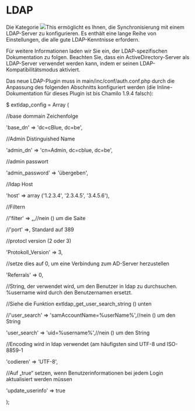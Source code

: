 # LDAP

Die Kategorie ![](../../../.gitbook/assets/graficos14%20%285%29.png)This ermöglicht es Ihnen, die Synchronisierung mit einem LDAP-Server zu konfigurieren. Es enthält eine lange Reihe von Einstellungen, die alle gute LDAP-Kenntnisse erfordern.

Für weitere Informationen laden wir Sie ein, der LDAP-spezifischen Dokumentation zu folgen. Beachten Sie, dass ein ActiveDirectory-Server als LDAP-Server verwendet werden kann, indem er seinen LDAP-Kompatibilitätsmodus aktiviert.

Das neue LDAP-Plugin muss in main/inc/conf/auth.conf.php durch die Anpassung des folgenden Abschnitts konfiguriert werden \(die Inline-Dokumentation für dieses Plugin ist bis Chamilo 1.9.4 falsch\):

$ extldap\_config = Array \(

//base dommain Zeichenfolge

'base\_dn' =&gt; 'dc=cBlue, dc=be',

//Admin Distinguished Name

'admin\_dn' =&gt; 'cn=Admin, dc=cblue, dc=be',

//admin passwort

'admin\_password' =&gt; 'übergeben',

//ldap Host

'host' =&gt; array \('1.2.3.4', '2.3.4.5', '3.4.5.6'\),

//Filtern

//'filter' =&gt; „,//nein \(\) um die Saite

//'port' =&gt;, Standard auf 389

//protocl version \(2 oder 3\)

'Protokoll\_Version' =&gt; 3,

//setze dies auf 0, um eine Verbindung zum AD-Server herzustellen

'Referrals' =&gt; 0,

//String, der verwendet wird, um den Benutzer in ldap zu durchsuchen. %username wird durch den Benutzernamen ersetzt.

//Siehe die Funktion extldap\_get\_user\_search\_string \(\) unten

//'user\_search' =&gt; 'samAccountName=%userName%',//nein \(\) um den String

'user\_search' =&gt; 'uid=%username%',//nein \(\) um den String

//Encoding wird in ldap verwendet \(am häufigsten sind UTF-8 und ISO-8859-1

'codieren' =&gt; 'UTF-8',

//Auf „true“ setzen, wenn Benutzerinformationen bei jedem Login aktualisiert werden müssen

'update\_userinfo' =&gt; true

\);

